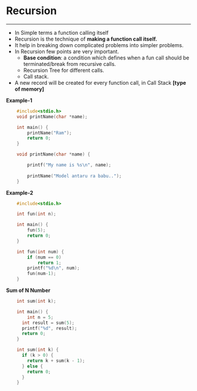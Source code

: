 # Recursion
---------------------------------

- In Simple terms a function calling itself 
- Recursion is the technique of **making a function call itself.**
- It help in breaking down complicated problems into simpler problems.
- In Recursion few points are very important.
	- **Base condition**: a condition which defines when a fun call should be terminated/break from recursive calls.
	- Recursion Tree for different calls.
	- Call stack.
- A new record will be created for every function call, in Call Stack **[type of memory]**


**Example-1**


```c
	#include<stdio.h>
	void printName(char *name);

	int main() {
	    printName("Ram");
	    return 0;
	}

	void printName(char *name) {

	    printf("My name is %s\n", name);
	    
	    printName("Model antaru ra babu..");  
	} 
```

**Example-2**

```c
	#include<stdio.h>

	int fun(int n);

	int main() {
	    fun(5);
	    return 0;
	}

	int fun(int num) {
	    if (num == 0) 
	        return 1;
	    printf("%d\n", num);
	    fun(num-1);
	}
```


**Sum of N Number**

```c
	int sum(int k);

	int main() {
		int n = 5;
	  int result = sum(5);
	  printf("%d", result);
	  return 0;
	}

	int sum(int k) {
	  if (k > 0) {
	    return k + sum(k - 1);
	  } else {
	    return 0;
	  }
	} 

```
